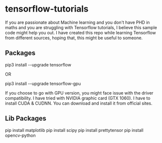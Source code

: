 # tensorflow-tutorials

If you are passionate about Machine learning and you don't have PHD in maths and 
you are struggling with Tensorflow tutorials, I believe this sample code might help you out.
I have created this repo while learning Tensorflow from different sources, hoping that, this might be useful to someone.


## Packages

pip3 install --upgrade tensorflow

OR

pip3 install --upgrade tensorflow-gpu

If you choose to go with GPU version, you might face issue with the driver compatibility. I have tried with NVIDIA graphic card (GTX 1060). I have to install CUDA & CUDNN. You can download and install it from official sites.


## Lib Packages

pip install matplotlib
pip install scipy
pip install prettytensor
pip install opencv-python